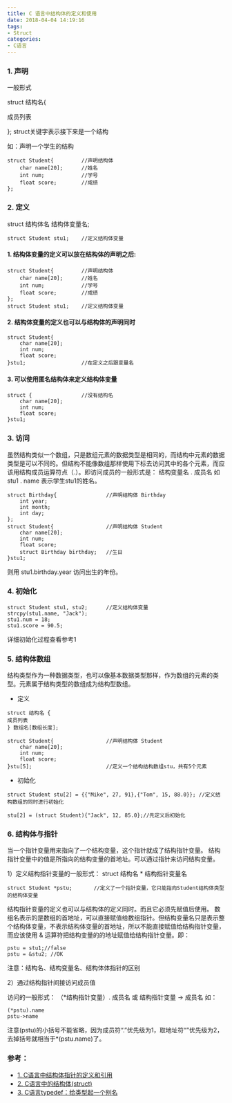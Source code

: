 ```yaml
---
title: C 语言中结构体的定义和使用
date: 2018-04-04 14:19:16
tags:
- Struct
categories:
- C语言
---
```


### 1. 声明

一般形式

struct 结构名{ 

成员列表 

}; 
struct关键字表示接下来是一个结构

如：声明一个学生的结构

```
struct Student{         //声明结构体
    char name[20];      //姓名
    int num;            //学号
    float score;        //成绩
};
```

### 2. 定义

struct 结构体名 结构体变量名; 

```
struct Student stu1;    //定义结构体变量
```

#### 1. 结构体变量的定义可以放在结构体的声明之后:

```
struct Student{         //声明结构体
    char name[20];      //姓名
    int num;            //学号
    float score;        //成绩
};
struct Student stu1;    //定义结构体变量
```

#### 2. 结构体变量的定义也可以与结构体的声明同时

```
struct Student{        
    char name[20];       
    int num;             
    float score;         
}stu1;                  //在定义之后跟变量名
```

#### 3. 可以使用匿名结构体来定义结构体变量

```
struct {                //没有结构名
    char name[20];       
    int num;            
    float score;         
}stu1;  
```

### 3. 访问


虽然结构类似一个数组，只是数组元素的数据类型是相同的，而结构中元素的数据类型是可以不同的。但结构不能像数组那样使用下标去访问其中的各个元素，而应该用结构成员运算符点（.）。即访问成员的一般形式是： 
结构变量名 . 成员名 
如 stu1 . name 表示学生stu1的姓名。

```
struct Birthday{                //声明结构体 Birthday
    int year;
    int month;
    int day;
};
struct Student{                 //声明结构体 Student
    char name[20];              
    int num;                    
    float score;                 
    struct Birthday birthday;   //生日
}stu1;
```
则用 stu1.birthday.year 访问出生的年份。

### 4. 初始化

```
struct Student stu1, stu2;      //定义结构体变量
strcpy(stu1.name, "Jack");
stu1.num = 18;
stu1.score = 90.5;
```
详细初始化过程查看参考1

### 5. 结构体数组

结构类型作为一种数据类型，也可以像基本数据类型那样，作为数组的元素的类型。元素属于结构类型的数组成为结构型数组。

* 定义

```
struct 结构名 { 
成员列表 
} 数组名[数组长度]; 
```

```
struct Student{                 //声明结构体 Student
    char name[20];
    int num;
    float score;
}stu[5];                        //定义一个结构结构数组stu，共有5个元素
```

* 初始化

```
struct Student stu[2] = {{"Mike", 27, 91},{"Tom", 15, 88.0}}; //定义结构数组的同时进行初始化

stu[2] = (struct Student){"Jack", 12, 85.0};//先定义后初始化
```


### 6. 结构体与指针

当一个指针变量用来指向了一个结构变量，这个指针就成了结构指针变量。 
结构指针变量中的值是所指向的结构变量的首地址。可以通过指针来访问结构变量。

1）定义结构指针变量的一般形式： 
struct 结构名 * 结构指针变量名 

```
struct Student *pstu;       //定义了一个指针变量，它只能指向Student结构体类型的结构体变量
```
结构指针变量的定义也可以与结构体的定义同时。而且它必须先赋值后使用。 
数组名表示的是数组的首地址，可以直接赋值给数组指针。但结构变量名只是表示整个结构体变量，不表示结构体变量的首地址，所以不能直接赋值给结构指针变量，而应该使用 & 运算符把结构变量的的地址赋值给结构指针变量。即：

```
pstu = stu1;//false
pstu = &stu2; //OK
```
注意：结构名、结构变量名、结构体体指针的区别


2）通过结构指针间接访问成员值

访问的一般形式： 
（*结构指针变量）. 成员名 或 结构指针变量 -> 成员名 
如：

```
(*pstu).name
pstu->name
```
注意(pstu)的小括号不能省略，因为成员符“.”优先级为1，取地址符“”优先级为2，去掉括号就相当于*(pstu.name)了。



### 参考：

* [1. C语言中结构体指针的定义和引用](https://blog.csdn.net/marlene0312/article/details/4746951)
* [2. C语言中的结构体(struct)](https://blog.csdn.net/yanggangclcsdn/article/details/49718131)
* [3. C语言typedef：给类型起一个别名](http://c.biancheng.net/cpp/html/100.html)
